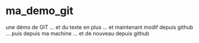 # ma_demo_git
une démo de GIT
... et du texte en plus
 ...
 et maintenant modif depuis github
  ...
puis depuis ma machine
... et de nouveau depuis github
